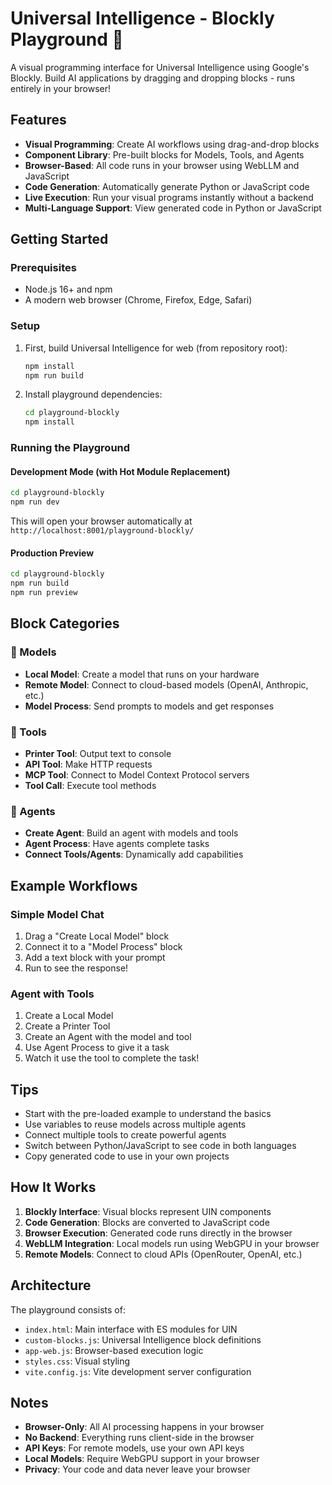 # Universal Intelligence - Blockly Playground 🧩

A visual programming interface for Universal Intelligence using Google's Blockly. Build AI applications by dragging and dropping blocks - runs entirely in your browser!

## Features

- **Visual Programming**: Create AI workflows using drag-and-drop blocks
- **Component Library**: Pre-built blocks for Models, Tools, and Agents
- **Browser-Based**: All code runs in your browser using WebLLM and JavaScript
- **Code Generation**: Automatically generate Python or JavaScript code
- **Live Execution**: Run your visual programs instantly without a backend
- **Multi-Language Support**: View generated code in Python or JavaScript

## Getting Started

### Prerequisites

- Node.js 16+ and npm
- A modern web browser (Chrome, Firefox, Edge, Safari)

### Setup

1. First, build Universal Intelligence for web (from repository root):
   ```bash
   npm install
   npm run build
   ```

2. Install playground dependencies:
   ```bash
   cd playground-blockly
   npm install
   ```

### Running the Playground

#### Development Mode (with Hot Module Replacement)
```bash
cd playground-blockly
npm run dev
```

This will open your browser automatically at `http://localhost:8001/playground-blockly/`

#### Production Preview
```bash
cd playground-blockly
npm run build
npm run preview
```


## Block Categories

### 🧠 Models
- **Local Model**: Create a model that runs on your hardware
- **Remote Model**: Connect to cloud-based models (OpenAI, Anthropic, etc.)
- **Model Process**: Send prompts to models and get responses

### 🔧 Tools
- **Printer Tool**: Output text to console
- **API Tool**: Make HTTP requests
- **MCP Tool**: Connect to Model Context Protocol servers
- **Tool Call**: Execute tool methods

### 🤖 Agents
- **Create Agent**: Build an agent with models and tools
- **Agent Process**: Have agents complete tasks
- **Connect Tools/Agents**: Dynamically add capabilities

## Example Workflows

### Simple Model Chat
1. Drag a "Create Local Model" block
2. Connect it to a "Model Process" block
3. Add a text block with your prompt
4. Run to see the response!

### Agent with Tools
1. Create a Local Model
2. Create a Printer Tool
3. Create an Agent with the model and tool
4. Use Agent Process to give it a task
5. Watch it use the tool to complete the task!

## Tips

- Start with the pre-loaded example to understand the basics
- Use variables to reuse models across multiple agents
- Connect multiple tools to create powerful agents
- Switch between Python/JavaScript to see code in both languages
- Copy generated code to use in your own projects

## How It Works

1. **Blockly Interface**: Visual blocks represent UIN components
2. **Code Generation**: Blocks are converted to JavaScript code
3. **Browser Execution**: Generated code runs directly in the browser
4. **WebLLM Integration**: Local models run using WebGPU in your browser
5. **Remote Models**: Connect to cloud APIs (OpenRouter, OpenAI, etc.)

## Architecture

The playground consists of:
- `index.html`: Main interface with ES modules for UIN
- `custom-blocks.js`: Universal Intelligence block definitions
- `app-web.js`: Browser-based execution logic
- `styles.css`: Visual styling
- `vite.config.js`: Vite development server configuration

## Notes

- **Browser-Only**: All AI processing happens in your browser
- **No Backend**: Everything runs client-side in the browser
- **API Keys**: For remote models, use your own API keys
- **Local Models**: Require WebGPU support in your browser
- **Privacy**: Your code and data never leave your browser